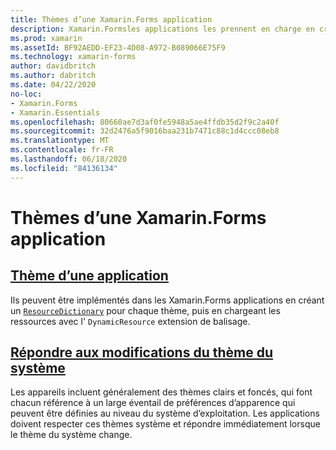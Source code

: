 ```yaml
---
title: Thèmes d’une Xamarin.Forms application
description: Xamarin.Formsles applications les prennent en charge en créant un ResourceDictionary pour chaque thème, puis en chargeant les ressources avec l’extension de balisage DynamicResource.
ms.prod: xamarin
ms.assetId: BF92AEDD-EF23-4D08-A972-B089066E75F9
ms.technology: xamarin-forms
author: davidbritch
ms.author: dabritch
ms.date: 04/22/2020
no-loc:
- Xamarin.Forms
- Xamarin.Essentials
ms.openlocfilehash: 80660ae7d3af0fe5948a5ae4ffdb35d2f9c2a40f
ms.sourcegitcommit: 32d2476a5f9016baa231b7471c88c1d4ccc08eb8
ms.translationtype: MT
ms.contentlocale: fr-FR
ms.lasthandoff: 06/18/2020
ms.locfileid: "84136134"
---
```

# <a name="theming-a-xamarinforms-application"></a>Thèmes d’une Xamarin.Forms application

## <a name="theme-an-application"></a>[Thème d’une application](theming.md)

Ils peuvent être implémentés dans les Xamarin.Forms applications en créant un [`ResourceDictionary`](xref:Xamarin.Forms.ResourceDictionary) pour chaque thème, puis en chargeant les ressources avec l' `DynamicResource` extension de balisage.

## <a name="respond-to-system-theme-changes"></a>[Répondre aux modifications du thème du système](system-theme-changes.md)

Les appareils incluent généralement des thèmes clairs et foncés, qui font chacun référence à un large éventail de préférences d’apparence qui peuvent être définies au niveau du système d’exploitation. Les applications doivent respecter ces thèmes système et répondre immédiatement lorsque le thème du système change.
